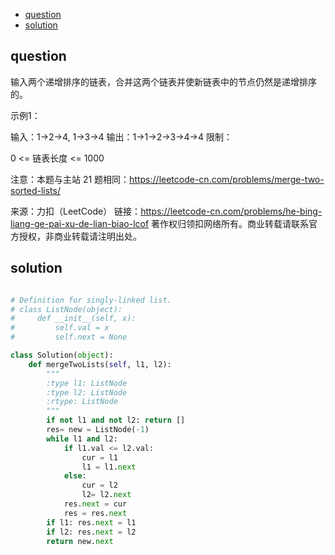 <!-- TOC -->

- [question](#question)
- [solution](#solution)

<!-- /TOC -->

## question
输入两个递增排序的链表，合并这两个链表并使新链表中的节点仍然是递增排序的。

示例1：

输入：1->2->4, 1->3->4
输出：1->1->2->3->4->4
限制：

0 <= 链表长度 <= 1000

注意：本题与主站 21 题相同：https://leetcode-cn.com/problems/merge-two-sorted-lists/

来源：力扣（LeetCode）
链接：https://leetcode-cn.com/problems/he-bing-liang-ge-pai-xu-de-lian-biao-lcof
著作权归领扣网络所有。商业转载请联系官方授权，非商业转载请注明出处。

## solution
```py

# Definition for singly-linked list.
# class ListNode(object):
#     def __init__(self, x):
#         self.val = x
#         self.next = None

class Solution(object):
    def mergeTwoLists(self, l1, l2):
        """
        :type l1: ListNode
        :type l2: ListNode
        :rtype: ListNode
        """
        if not l1 and not l2: return []
        res= new = ListNode(-1)
        while l1 and l2:
            if l1.val <= l2.val:
                cur = l1
                l1 = l1.next
            else:
                cur = l2
                l2= l2.next
            res.next = cur
            res = res.next
        if l1: res.next = l1
        if l2: res.next = l2
        return new.next
```